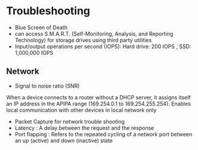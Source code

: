 # Troubleshooting

- Blue Screen of Death
- can access S.M.A.R.T. (Self-Monitoring, Analysis, and Reporting Technology) for storage drives using third party utilities
- Input/output operations per second (IOPS): Hard drive: 200 IOPS , SSD: 1,000,000 IOPS

## Network

- Signal to noise ratio (SNR)

When a device connects to a router without a DHCP server, it assigns itself an IP address in the APIPA range (169.254.0.1 to 169.254.255.254). Enables local communication with other devices in local network only

- Packet Capture for network trouble shooting
- Latency : A delay between the request and the response
- Port flapping : Refers to the repeated cycling of a network port between an up (active) and down (inactive) state
